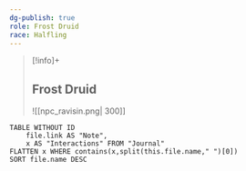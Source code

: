 ```yaml
---
dg-publish: true
role: Frost Druid
race: Halfling
---
```


> [!info]+
> ## Frost Druid
> ![[npc_ravisin.png| 300]]

```dataview
TABLE WITHOUT ID
	file.link AS "Note", 
	x AS "Interactions" FROM "Journal"
FLATTEN x WHERE contains(x,split(this.file.name," ")[0])
SORT file.name DESC
```
